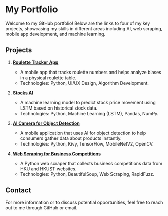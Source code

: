 # My Portfolio

Welcome to my GitHub portfolio! Below are the links to four of my key projects, showcasing my skills in different areas including AI, web scraping, mobile app development, and machine learning.

## Projects

1. **[Roulette Tracker App](https://github.com/Khootz/RouletteTrackerApp)**
   - A mobile app that tracks roulette numbers and helps analyze biases in a physical roulette table.
   - Technologies: Python, UI/UX Design, Algorithm Development.

2. **[Stocks AI](https://github.com/Khootz/Stocks-AI)**
   - A machine learning model to predict stock price movement using LSTM based on historical stock data.
   - Technologies: Python, Machine Learning (LSTM), Pandas, NumPy.

3. **[AI Camera for Object Detection](https://github.com/Khootz/AI-Camera-Object-Detection)**
   - A mobile application that uses AI for object detection to help consumers gather data about products instantly.
   - Technologies: Python, Kivy, TensorFlow, MobileNetV2, OpenCV.

4. **[Web Scraping for Business Competitions](https://github.com/Khootz/Web-Scraping-Business-Competitions)**
   - A Python web scraper that collects business competitions data from HKU and HKUST websites.
   - Technologies: Python, BeautifulSoup, Web Scraping, RapidFuzz.

## Contact
For more information or to discuss potential opportunities, feel free to reach out to me through GitHub or email.
